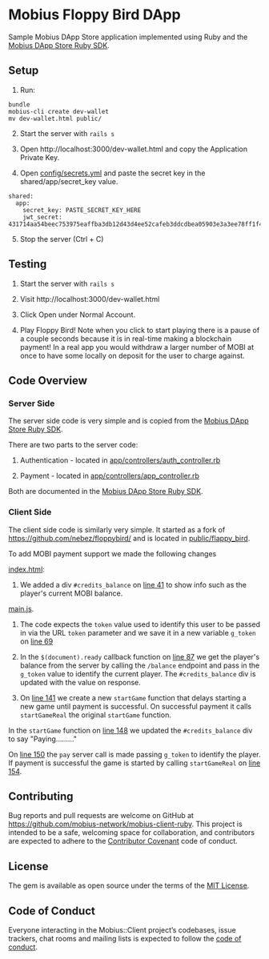 # Mobius Floppy Bird DApp

Sample Mobius DApp Store application implemented using Ruby and the [Mobius DApp Store Ruby SDK](https://github.com/mobius-network/mobius-client-ruby).

## Setup

1. Run:
```
bundle
mobius-cli create dev-wallet
mv dev-wallet.html public/
```   

2. Start the server with `rails s`

3. Open http://localhost:3000/dev-wallet.html and copy the Application Private Key.

4. Open [config/secrets.yml](https://github.com/mobius-network/floppy-bird-dapp/blob/master/config/secrets.yml) and paste the secret key in the shared/app/secret_key value.

```
shared:
  app:
    secret_key: PASTE_SECRET_KEY_HERE
    jwt_secret: 431714aa54beec753975eaffba3db12d43d4ee52cafeb3ddcdbea05903e3a3ee78ff1f49d56b23df16597bc15f6d6099aef2f668aa38f957ffc960a5445aa8fb
```

5. Stop the server (Ctrl + C)

## Testing

1. Start the server with `rails s`

2. Visit http://localhost:3000/dev-wallet.html

3. Click Open under Normal Account.

4. Play Floppy Bird! Note when you click to start playing there is a pause of a couple seconds because it is in real-time making a blockchain payment! In a real app you would withdraw a larger number of MOBI at once to have some locally on deposit for the user to charge against.

## Code Overview

### Server Side

The server side code is very simple and is copied from the [Mobius DApp Store Ruby SDK](https://github.com/mobius-network/mobius-client-ruby).

There are two parts to the server code:

1) Authentication - located in [app/controllers/auth_controller.rb](https://github.com/mobius-network/floppy-bird-dapp/blob/master/app/controllers/auth_controller.rb)

2) Payment - located in [app/controllers/app_controller.rb](https://github.com/mobius-network/floppy-bird-dapp/blob/master/app/controllers/app_controller.rb)

Both are documented in the [Mobius DApp Store Ruby SDK](https://github.com/mobius-network/mobius-client-ruby).

### Client Side

The client side code is similarly very simple. It started as a fork of <https://github.com/nebez/floppybird/> and is located in [public/flappy_bird](https://github.com/mobius-network/floppy-bird-dapp/tree/master/public/flappy_bird).

To add MOBI payment support we made the following changes

[index.html](https://github.com/mobius-network/floppy-bird-dapp/blob/master/public/flappy_bird/js/index.html):
 
1. We added a div `#credits_balance` on [line 41](https://github.com/mobius-network/floppy-bird-dapp/blob/master/public/flappy_bird/index.html#L41) to show info such as the player's current MOBI balance.
 
[main.js](https://github.com/mobius-network/floppy-bird-dapp/blob/master/public/flappy_bird/js/main.js).

1. The code expects the `token` value used to identify this user to be passed in via the URL `token` parameter and we save it in a new variable `g_token` on [line 69](https://github.com/mobius-network/floppy-bird-dapp/blob/master/public/flappy_bird/js/main.js#L69)

2. In the `$(document).ready` callback function on [line 87](https://github.com/mobius-network/floppy-bird-dapp/blob/master/public/flappy_bird/js/main.js#L87) we get the player's balance from the server by calling the `/balance` endpoint and pass in the `g_token` value to identify the current player. The `#credits_balance` div is updated with the value on response.

3. On [line 141](https://github.com/mobius-network/floppy-bird-dapp/blob/master/public/flappy_bird/js/main.js#L141) we create a new `startGame` function that delays starting a new game until payment is successful. On successful payment it calls `startGameReal` the original `startGame` function. 

In the `startGame` function on [line 148](https://github.com/mobius-network/floppy-bird-dapp/blob/master/public/flappy_bird/js/main.js#L148) we updated the `#credits_balance` div to say "Paying........."

On [line 150](https://github.com/mobius-network/floppy-bird-dapp/blob/master/public/flappy_bird/js/main.js#L150) the `pay` server call is made passing `g_token` to identify the player. If payment is successful the game is started by calling `startGameReal` on [line 154](https://github.com/mobius-network/floppy-bird-dapp/blob/master/public/flappy_bird/js/main.js#L154).

## Contributing

Bug reports and pull requests are welcome on GitHub at https://github.com/mobius-network/mobius-client-ruby. This project is intended to be a safe, welcoming space for collaboration, and contributors are expected to adhere to the [Contributor Covenant](http://contributor-covenant.org) code of conduct.

## License

The gem is available as open source under the terms of the [MIT License](https://opensource.org/licenses/MIT).

## Code of Conduct

Everyone interacting in the Mobius::Client project’s codebases, issue trackers, chat rooms and mailing lists is expected to follow the [code of conduct](https://github.com/[USERNAME]/mobius-client/blob/master/CODE_OF_CONDUCT.md).
